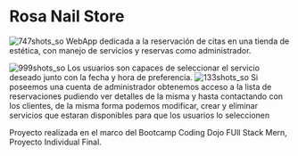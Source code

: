 # Rosa Nail Store
![747shots_so](https://github.com/MrChrisFabian/ProyectoIndividualMERN/assets/146046957/cd6c8a21-c139-4641-8aa7-6769726ebe0a)
WebApp dedicada a la reservación de citas en una tienda de estética, con manejo de servicios y reservas como administrador.

![999shots_so](https://github.com/MrChrisFabian/ProyectoIndividualMERN/assets/146046957/338919f0-3310-4deb-9345-cddf9d8051b6)
Los usuarios son capaces de seleccionar el servicio deseado junto con la fecha y hora de preferencia.
![133shots_so](https://github.com/MrChrisFabian/ProyectoIndividualMERN/assets/146046957/f0445142-bcdf-412e-8723-d5104d4d8f6f)
Si poseemos una cuenta de administrador obtenemos acceso a la lista de reservaciones pudiendo ver detalles de la misma y hasta contactando con los clientes, de la misma forma podemos modificar, crear y eliminar servicios que estaran disponibles para que los usuarios lo seleccionen

Proyecto realizada en el marco del Bootcamp Coding Dojo FUll Stack Mern, Proyecto Individual Final.
